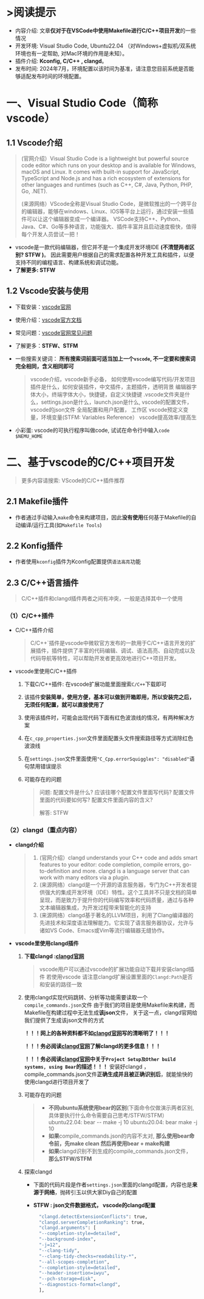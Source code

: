 # >阅读提示

 - 内容介绍: 文章**仅对于在VSCode中使用Makefile进行C/C++项目开发**的一些情况
 - 开发环境: Visual Studio Code, Ubuntu22.04 （对Windows+虚拟机/双系统环境也有一定帮助, 对Mac环境的作用是未知）。
 - 插件介绍: **Kconfig, C/C++ , clangd**。
 - 发布时间: 2024年7月，环境配置以该时间为基准，请注意您目前系统是否能够适配发布时间的环境配置。

# 一、Visual Studio Code（简称vscode）

##  1.1 Vscode介绍

>(官网介绍）Visual Studio Code is a lightweight but powerful source code editor which runs on your desktop and is available for Windows, macOS and Linux. It comes with built-in support for JavaScript, TypeScript and Node.js and has a rich ecosystem of extensions for other languages and runtimes (such as C++, C#, Java, Python, PHP, Go, .NET). 
>
>(来源网络）VScode全称是Visual Studio Code，是微软推出的一个跨平台的编辑器，能够在windows、Linux、IOS等平台上运行，通过安装一些插件可以让这个编辑器变成一个编译器。 VSCode支持C++、Python、Java、C#、Go等多种语言，功能强大、插件丰富并且启动速度极快，值得每个开发人员尝试一把！

 - vscode是一款代码编辑器，但它并不是一个集成开发环境IDE **(不清楚两者区别? STFW )**。
   因此需要用户根据自己的需求配置各种开发工具和插件，以便支持不同的编程语言、构建系统和调试功能。
 - **了解更多: STFW**

## 1.2 Vscode安装与使用

 - 下载安装：[vscode官网](https://code.visualstudio.com/)

 - 使用介绍：[vscode官方文档](https://code.visualstudio.com/docs)

 - 常见问题：[vscode官网常见问题](https://code.visualstudio.com/docs/supporting/faq)

 - 了解更多：**STFW、STFM** 

 - 一些搜索关键词： **所有搜索词前面可适当加上一个`vscode`, 不一定要和搜索词完全相同，含义相同即可**    

   >vscode介绍，vscode新手必备， 如何使用vscode编写代码/开发项目
   >插件是什么，如何安装插件，中文插件，主题插件，透明背景
   >编辑器字体大小，终端字体大小，快捷键，自定义快捷键
   >.vscode文件夹是什么，settings.json是什么，launch.json是什么, vscode的配置文件， vscode的json文件
   >全局配置和用户配置， 工作区
   >vscode预定义变量，环境变量(STFM: Variables Reference）
   >vscode提高效率/提高生

- 小彩蛋: vscode的可执行程序叫做code,  试试在命令行中输入`code $NEMU_HOME`

# 二、基于vscode的C/C++项目开发

>更多内容请搜索:  VScode的C/C++插件推荐

## 2.1 Makefile插件

- 作者通过手动输入`make`命令来构建项目，因此**没有使用**任何基于Makefile的自动编译/运行工具(如`Makefile Tools`)

## 2.2 Konfig插件

- 作者使用`kconfig`插件为Kconfig配置提供`语法高亮`功能

## 2.3 C/C++语言插件

> C/C++插件和clangd插件两者之间有冲突，一般是选择其中一个使用

### （1）C/C++插件

- C/C++插件介绍

  >C/C++`插件是vscode中微软官方发布的一款用于C/C++语言开发的扩展插件，插件提供了丰富的代码编辑、调试、语法高亮、自动完成以及代码导航等特性，可以帮助开发者更高效地进行C++项目开发。

- vscode里使用C/C++插件

  1. 下载C/C++插件: 在vscode扩展功能里面搜索`C/C++`下载即可

  2. 该插件**安装简单，使用方便，基本可以做到开箱即用，所以安装完之后，无须任何配置，就可以直接使用了**

  3. 使用该插件时，可能会出现代码下面有红色波浪线的情况，有两种解决方案

    4. 在`c_cpp_properties.json`文件里面配置头文件搜索路径等方式消除红色波浪线

    5. 在`settings.json`文件里面使用`"C_Cpp.errorSquiggles": "disabled"`语句禁用错误提示

  6. 可能存在的问题

     > 问题: 配置文件是什么? 应该往哪个配置文件里面写代码? 配置文件里面的代码要如何写? 配置文件里面内容的含义? 	
     >
     > 解答: STFW

### （2）clangd（重点内容）

- **clangd介绍**

  >1. (官网介绍）clangd understands your C++ code and adds smart features to your editor: code completion, compile errors, go-to-definition and more. clangd is a language server that can work with many editors via a plugin.
  >2. (来源网络）clangd是一个开源的语言服务器，专门为C++开发者提供强大的集成开发环境（IDE）特性。这个工具并不只是文档的简单呈现，而是致力于提升你的代码编写效率和代码质量，通过与各种文本编辑器集成，为开发过程带来智能化的支持
  >3. (来源网络）clangd基于著名的LLVM项目，利用了Clang编译器的先进技术和深度语法理解能力。它实现了语言服务器协议，允许与诸如VS Code、Emacs或Vim等流行编辑器无缝协作。


- **vscode里使用clangd插件**

  1. **下载clangd :[clangd官网](https://clangd.llvm.org/installation)** 

     >vscode用户可以通过vscode的扩展功能自动下载并安装clangd插件
     >若使用vscode 请注意clangd扩展设置里面的`Clangd:Path`是否和安装的路径一致

  2. 使用clangd实现代码跳转、分析等功能需要读取一个`compile_commands.json`文件
     由于我们的项目是使用Makefile来构建，而Makefile在构建过程中无法生成**该json**文件，
     关于这一点，clangd官网给我们提供了生成该json文件的方式

     **！！！网上的各种资料都不如[clangd官网](https://clangd.llvm.org/installation.html)写的清晰明了！！！**

     **！！！务必阅读[clangd官网](https://clangd.llvm.org/installation.html)了解clangd的更多信息！！！**

     **！！！务必阅读[clangd官网](https://clangd.llvm.org/installation.html)中关于`Project Setup及Other build systems, using Bear`的描述！！！**
       安装好clangd ，compile_commands.json文件**正确生成并且被正确识别后**，就能愉快的使用clangd进行项目开发了

  3. 可能存在的问题

     >- **不同ubuntu系统使用bear的区别**(下面命令仅做演示两者区别, 具体要执行什么命令需要自己思考/STFW/STFM）
     >  ubuntu22.04: bear -- make -j 10 
     >  ubuntu20.04: bear make -j 10
     >- **如果**compile_commands.json的内容不太对, **那么使用bear命令前，先make clean 然后再使用bear + make构建**
     >- **如果**clangd识别不到生成的compile_commands.json文件， **那么STFW/STFM**


  4. 探索clangd

     - 下面的代码片段是作者`settings.json`里面的clangd配置，内容也是**来源于网络**，抛砖引玉以供大家Diy自己的配置

     - **STFW : json文件数据格式， vscode的clangd配置**

       ```bash
         "clangd.detectExtensionConflicts": true,
         "clangd.serverCompletionRanking": true,    
         "clangd.arguments": [
         "--completion-style=detailed",
         "--background-index",
         "-j=12",
         "--clang-tidy",
         "--clang-tidy-checks=readability-*",
         "--all-scopes-completion",
         "--completion-style=detailed",
         "--header-insertion=iwyu",
         "--pch-storage=disk", 
         "--diagnostics-format=clangd",
         ],
       ```
